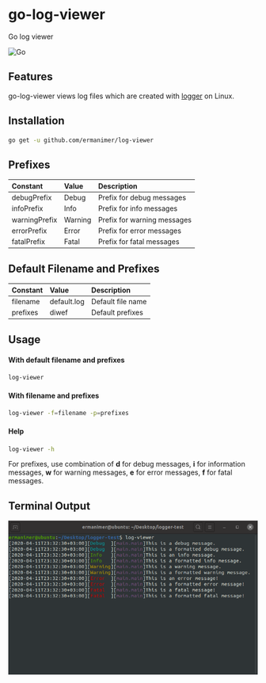 # go-log-viewer
Go log viewer

![Go](https://github.com/ermanimer/log-viewer/workflows/Go/badge.svg)

## Features
go-log-viewer views log files which are created with [logger](https://github.com/ermanimer/logger) on Linux.

## Installation
```bash
go get -u github.com/ermanimer/log-viewer
```

## Prefixes
| Constant      | Value   | Description                 |
| :------------ | :------ | :-------------------------- |
| debugPrefix   | Debug   | Prefix for debug messages   |
| infoPrefix    | Info    | Prefix for info messages    |
| warningPrefix | Warning | Prefix for warning messages |
| errorPrefix   | Error   | Prefix for error messages   |
| fatalPrefix   | Fatal   | Prefix for fatal messages   |

## Default Filename and Prefixes
| Constant | Value       | Description       |
| :--------| :---------- | :---------------- |
| filename | default.log | Default file name |
| prefixes | diwef       | Default prefixes  |

## Usage
#### With default filename and prefixes
```bash
log-viewer
```

#### With filename and prefixes
```bash
log-viewer -f=filename -p=prefixes
```

#### Help
```bash
log-viewer -h
```

For prefixes, use combination of **d** for debug messages, **i** for information messages, **w** for warning messages, **e** for error messages, **f** for fatal messages.

## Terminal Output
![Terminal Output](/images/terminal_output.png)

